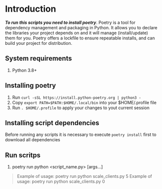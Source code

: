 # Introduction
***To run this scripts you need to install poetry***. Poetry is a tool for dependency management and packaging in Python. It allows you to declare the libraries your project depends on and it will manage (install/update) them for you. Poetry offers a lockfile to ensure repeatable installs, and can build your project for distribution.

## System requirements
1. Python 3.8+

## Installing poetry
1. Run `curl -sSL https://install.python-poetry.org | python3 -`
2. Copy `export PATH=$PATH:$HOME/.local/bin` into your $HOME/.profile file
3. Run `. $HOME/.profile` to apply your changes to yout current session

## Installing script dependencies
Before running any scripts it is necessary to execute `poetry install` first to download all dependencies

## Run scritps
1. poetry run python <script_name.py> [args...]
> Example of usage: poetry run python scale_clients.py 5
> Example of usage: poetry run python scale_clients.py 0

